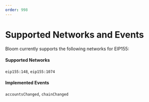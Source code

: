 ```yaml
---
order: 998
---
```


# Supported Networks and Events

Bloom currently supports the following networks for EIP155:


#### Supported Networks
`eip155:148`, `eip155:1074`


#### Implemented Events
`accountsChanged`, `chainChanged`

